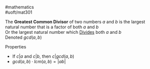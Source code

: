 #mathematics  
#uoft/mat301 

The **Greatest Common Divisor** of two numbers $a$ and $b$ is the largest natural number that is a factor of both $a$ and $b$  
	Or the largest natural number which [Divides](Division.md) both $a$ and $b$  
Denoted $gcd(a,b)$

Properties
- If $c | a$ and $c|b$, then $c|gcd(a,b)$ 
- $gcd(a,b)\cdot lcm(a,b)=|ab|$